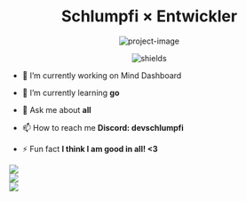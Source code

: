 <h1 align="center" id="title">Schlumpfi × Entwickler</h1>

<p align="center"><img src="https://images-ext-1.discordapp.net/external/Gpkm5PZJ8pmcCB-mx0zfMITXW-Dz_eZiURFq20auyb8/https/cdn.discordapp.com/avatars/1103554104690741310/ba00c430d4096c4302eb473fd8401081.webp" alt="project-image"></p>

<p align="center"><img src="https://img.shields.io/badge/Discord--Anwendungsentwickler-8A2BE2" alt="shields"></p>

- 🔭 I’m currently working on Mind Dashboard

- 🌱 I’m currently learning **go**

- 💬 Ask me about **all**

- 📫 How to reach me **Discord: devschlumpfi**

- ⚡ Fun fact **I think I am good in all! <3**

![](https://github-readme-stats.vercel.app/api?username=devschlumpfi&theme=ayu-mirage&hide_border=false&include_all_commits=false&count_private=false)<br/>
![](https://github-readme-streak-stats.herokuapp.com/?user=devschlumpfi&theme=ayu-mirage&hide_border=false)<br/>
![](https://github-readme-stats.vercel.app/api/top-langs/?username=devschlumpfi&theme=ayu-mirage&hide_border=false&include_all_commits=false&count_private=false&layout=compact)
